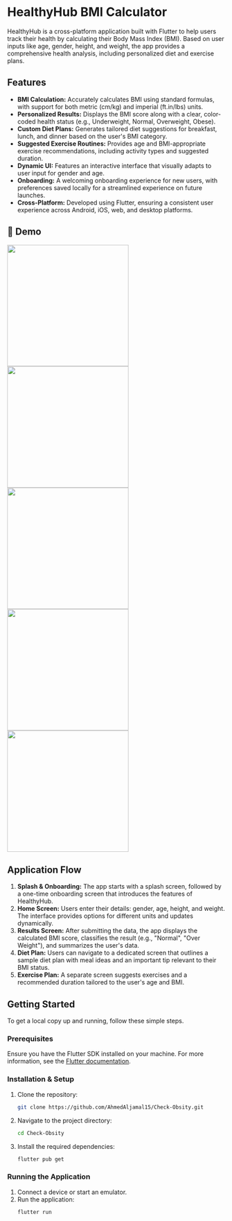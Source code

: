 # HealthyHub BMI Calculator

HealthyHub is a cross-platform application built with Flutter to help users track their health by calculating their Body Mass Index (BMI). Based on user inputs like age, gender, height, and weight, the app provides a comprehensive health analysis, including personalized diet and exercise plans.

## Features

- **BMI Calculation:** Accurately calculates BMI using standard formulas, with support for both metric (cm/kg) and imperial (ft.in/lbs) units.
- **Personalized Results:** Displays the BMI score along with a clear, color-coded health status (e.g., Underweight, Normal, Overweight, Obese).
- **Custom Diet Plans:** Generates tailored diet suggestions for breakfast, lunch, and dinner based on the user's BMI category.
- **Suggested Exercise Routines:** Provides age and BMI-appropriate exercise recommendations, including activity types and suggested duration.
- **Dynamic UI:** Features an interactive interface that visually adapts to user input for gender and age.
- **Onboarding:** A welcoming onboarding experience for new users, with preferences saved locally for a streamlined experience on future launches.
- **Cross-Platform:** Developed using Flutter, ensuring a consistent user experience across Android, iOS, web, and desktop platforms.

## 🎥 Demo
<p align="left">
  <img src="assets/screenshots/home.png" width="280" />
  <img src="assets/screenshots/diet_plan.png" width="280" />
  <img src="assets/screenshots/girl.png" width="280" />
  <img src="assets/screenshots/healthy.png" width="280" />
  <img src="assets/screenshots/traning_plan.png" width="280" />
</p>


## Application Flow

1.  **Splash & Onboarding:** The app starts with a splash screen, followed by a one-time onboarding screen that introduces the features of HealthyHub.
2.  **Home Screen:** Users enter their details: gender, age, height, and weight. The interface provides options for different units and updates dynamically.
3.  **Results Screen:** After submitting the data, the app displays the calculated BMI score, classifies the result (e.g., "Normal", "Over Weight"), and summarizes the user's data.
4.  **Diet Plan:** Users can navigate to a dedicated screen that outlines a sample diet plan with meal ideas and an important tip relevant to their BMI status.
5.  **Exercise Plan:** A separate screen suggests exercises and a recommended duration tailored to the user's age and BMI.

## Getting Started

To get a local copy up and running, follow these simple steps.

### Prerequisites

Ensure you have the Flutter SDK installed on your machine. For more information, see the [Flutter documentation](https://flutter.dev/docs/get-started/install).

### Installation & Setup

1.  Clone the repository:
    ```sh
    git clone https://github.com/AhmedAljamal15/Check-Obsity.git
    ```
2.  Navigate to the project directory:
    ```sh
    cd Check-Obsity
    ```
3.  Install the required dependencies:
    ```sh
    flutter pub get
    ```

### Running the Application

1.  Connect a device or start an emulator.
2.  Run the application:
    ```sh
    flutter run
